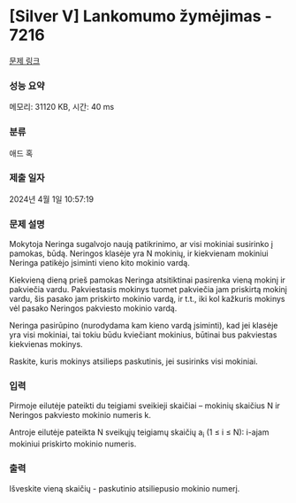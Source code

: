 # [Silver V] Lankomumo žymėjimas - 7216 

[문제 링크](https://www.acmicpc.net/problem/7216) 

### 성능 요약

메모리: 31120 KB, 시간: 40 ms

### 분류

애드 혹

### 제출 일자

2024년 4월 1일 10:57:19

### 문제 설명

<p>Mokytoja Neringa sugalvojo naują patikrinimo, ar visi mokiniai susirinko į pamokas, būdą. Neringos klasėje yra N mokinių, ir kiekvienam mokiniui Neringa patikėjo įsiminti vieno kito mokinio vardą.</p>

<p>Kiekvieną dieną prieš pamokas Neringa atsitiktinai pasirenka vieną mokinį ir pakviečia vardu. Pakviestasis mokinys tuomet pakviečia jam priskirtą mokinį vardu, šis pasako jam priskirto mokinio vardą, ir t.t., iki kol kažkuris mokinys vėl pasako Neringos pakviesto mokinio vardą.</p>

<p>Neringa pasirūpino (nurodydama kam kieno vardą įsiminti), kad jei klasėje yra visi mokiniai, tai tokiu būdu kviečiant mokinius, būtinai bus pakviestas kiekvienas mokinys.</p>

<p>Raskite, kuris mokinys atsilieps paskutinis, jei susirinks visi mokiniai.</p>

### 입력 

 <p>Pirmoje eilutėje pateikti du teigiami sveikieji skaičiai – mokinių skaičius N ir Neringos pakviesto mokinio numeris k.</p>

<p>Antroje eilutėje pateikta N sveikųjų teigiamų skaičių a<sub>i</sub> (1 ≤ i ≤ N): i-ajam mokiniui priskirto mokinio numeris.</p>

### 출력 

 <p>Išveskite vieną skaičių - paskutinio atsiliepusio mokinio numerį.</p>

